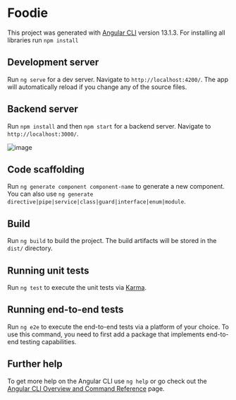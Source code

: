 # Foodie

This project was generated with [Angular CLI](https://github.com/angular/angular-cli) version 13.1.3.
For installing all libraries run `npm install`

## Development server

Run `ng serve` for a dev server. Navigate to `http://localhost:4200/`. The app will automatically reload if you change any of the source files.


## Backend server

Run `npm install` and then `npm start` for a backend server. Navigate to `http://localhost:3000/`. 


![image](https://user-images.githubusercontent.com/46221293/152685613-ea0ad62e-8365-430c-869d-1e6c3ad77158.png)


## Code scaffolding

Run `ng generate component component-name` to generate a new component. You can also use `ng generate directive|pipe|service|class|guard|interface|enum|module`.

## Build

Run `ng build` to build the project. The build artifacts will be stored in the `dist/` directory.

## Running unit tests

Run `ng test` to execute the unit tests via [Karma](https://karma-runner.github.io).

## Running end-to-end tests

Run `ng e2e` to execute the end-to-end tests via a platform of your choice. To use this command, you need to first add a package that implements end-to-end testing capabilities.

## Further help

To get more help on the Angular CLI use `ng help` or go check out the [Angular CLI Overview and Command Reference](https://angular.io/cli) page.

